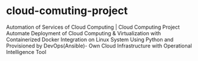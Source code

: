 # cloud-comuting-project
Automation of Services of Cloud Computing | Cloud Computing Project Automate Deployment of Cloud Computing &amp; Virtualization with Containerized Docker Integration on Linux System Using Python and Provisioned by DevOps(Ansible)- Own Cloud Infrastructure with Operational Intelligence Tool
